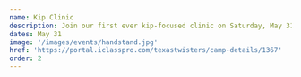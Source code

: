 ```yaml
---
name: Kip Clinic
description: Join our first ever kip-focused clinic on Saturday, May 31, from 12:30-1:30pm! 
dates: May 31
image: '/images/events/handstand.jpg'
href: 'https://portal.iclasspro.com/texastwisters/camp-details/1367'
order: 2
---
```

